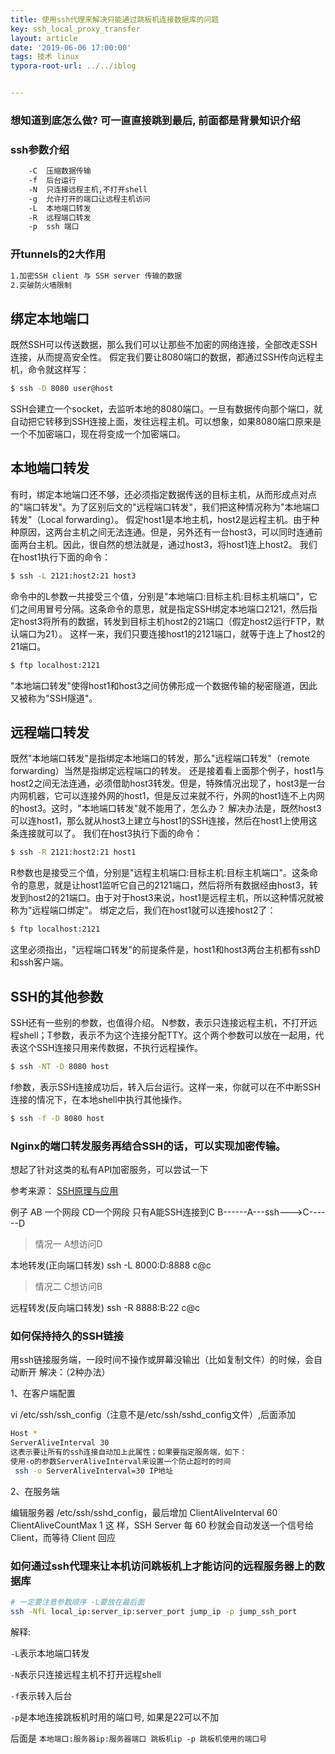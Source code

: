 ```yaml
---
title: 使用ssh代理来解决只能通过跳板机连接数据库的问题
key: ssh_local_proxy_transfer
layout: article
date: '2019-06-06 17:00:00'
tags: 技术 linux
typora-root-url: ../../iblog


---
```


### 想知道到底怎么做? 可一直直接跳到最后, 前面都是背景知识介绍



### ssh参数介绍

```bash
    -C  压缩数据传输
    -f  后台运行
    -N  只连接远程主机,不打开shell
    -g  允许打开的端口让远程主机访问        
    -L  本地端口转发
    -R  远程端口转发
    -p  ssh 端口
```

### 开tunnels的2大作用

```bash
1.加密SSH client 与 SSH server 传输的数据
2.突破防火墙限制
```

## 绑定本地端口

既然SSH可以传送数据，那么我们可以让那些不加密的网络连接，全部改走SSH连接，从而提高安全性。 假定我们要让8080端口的数据，都通过SSH传向远程主机，命令就这样写：

```bash
$ ssh -D 8080 user@host
```

SSH会建立一个socket，去监听本地的8080端口。一旦有数据传向那个端口，就自动把它转移到SSH连接上面，发往远程主机。可以想象，如果8080端口原来是一个不加密端口，现在将变成一个加密端口。

## 本地端口转发

有时，绑定本地端口还不够，还必须指定数据传送的目标主机，从而形成点对点的"端口转发"。为了区别后文的"远程端口转发"，我们把这种情况称为"本地端口转发"（Local forwarding）。 假定host1是本地主机，host2是远程主机。由于种种原因，这两台主机之间无法连通。但是，另外还有一台host3，可以同时连通前面两台主机。因此，很自然的想法就是，通过host3，将host1连上host2。 我们在host1执行下面的命令：

```bash
$ ssh -L 2121:host2:21 host3
```

命令中的L参数一共接受三个值，分别是"本地端口:目标主机:目标主机端口"，它们之间用冒号分隔。这条命令的意思，就是指定SSH绑定本地端口2121，然后指定host3将所有的数据，转发到目标主机host2的21端口（假定host2运行FTP，默认端口为21）。 这样一来，我们只要连接host1的2121端口，就等于连上了host2的21端口。

```bash
$ ftp localhost:2121
```

"本地端口转发"使得host1和host3之间仿佛形成一个数据传输的秘密隧道，因此又被称为"SSH隧道"。

## 远程端口转发

既然"本地端口转发"是指绑定本地端口的转发，那么"远程端口转发"（remote forwarding）当然是指绑定远程端口的转发。 还是接着看上面那个例子，host1与host2之间无法连通，必须借助host3转发。但是，特殊情况出现了，host3是一台内网机器，它可以连接外网的host1，但是反过来就不行，外网的host1连不上内网的host3。这时，"本地端口转发"就不能用了，怎么办？ 解决办法是，既然host3可以连host1，那么就从host3上建立与host1的SSH连接，然后在host1上使用这条连接就可以了。 我们在host3执行下面的命令：

```bash
$ ssh -R 2121:host2:21 host1
```

R参数也是接受三个值，分别是"远程主机端口:目标主机:目标主机端口"。这条命令的意思，就是让host1监听它自己的2121端口，然后将所有数据经由host3，转发到host2的21端口。由于对于host3来说，host1是远程主机，所以这种情况就被称为"远程端口绑定"。 绑定之后，我们在host1就可以连接host2了：

```bash
$ ftp localhost:2121
```

这里必须指出，"远程端口转发"的前提条件是，host1和host3两台主机都有sshD和ssh客户端。

## SSH的其他参数

SSH还有一些别的参数，也值得介绍。 N参数，表示只连接远程主机，不打开远程shell；T参数，表示不为这个连接分配TTY。这个两个参数可以放在一起用，代表这个SSH连接只用来传数据，不执行远程操作。

```bash
$ ssh -NT -D 8080 host
```

f参数，表示SSH连接成功后，转入后台运行。这样一来，你就可以在不中断SSH连接的情况下，在本地shell中执行其他操作。

```bash
$ ssh -f -D 8080 host
```

### Nginx的端口转发服务再结合SSH的话，可以实现加密传输。

想起了针对这类的私有API加密服务，可以尝试一下

参考来源： [SSH原理与应用](http://www.ruanyifeng.com/blog/2011/12/ssh_port_forwarding.html)

例子 AB 一个网段 CD一个网段 只有A能SSH连接到C B------A---ssh--->C------D

> 情况一 A想访问D

本地转发(正向端口转发) ssh -L 8000:D:8888 c@c

> 情况二 C想访问B

远程转发(反向端口转发) ssh -R 8888:B:22 c@c

### 如何保持持久的SSH链接

用ssh链接服务端，一段时间不操作或屏幕没输出（比如复制文件）的时候，会自动断开 解决：（2种办法）

1、在客户端配置

vi /etc/ssh/ssh_config（注意不是/etc/ssh/sshd_config文件）,后面添加

```bash
Host *
ServerAliveInterval 30
这表示要让所有的ssh连接自动加上此属性；如果要指定服务端，如下：
使用-o的参数ServerAliveInterval来设置一个防止超时的时间
 ssh -o ServerAliveInterval=30 IP地址 
```

2、在服务端

编辑服务器 /etc/ssh/sshd_config，最后增加 ClientAliveInterval 60 ClientAliveCountMax 1 这 样，SSH Server 每 60 秒就会自动发送一个信号给 Client，而等待 Client 回应

### 如何通过ssh代理来让本机访问跳板机上才能访问的远程服务器上的数据库

```bash
# 一定要注意参数顺序 -L要放在最后面
ssh -NfL local_ip:server_ip:server_port jump_ip -p jump_ssh_port
```

解释:

`-L`表示本地端口转发 

`-N`表示只连接远程主机不打开远程shell

 `-f`表示转入后台

 `-p`是本地连接跳板机时用的端口号, 如果是22可以不加

后面是 `本地端口:服务器ip:服务器端口 跳板机ip -p 跳板机使用的端口号`